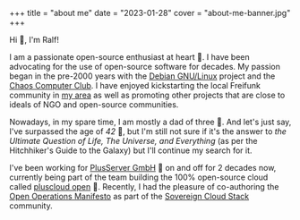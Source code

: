 +++
title = "about me"
date = "2023-01-28"
cover = "about-me-banner.jpg"
+++


Hi :wave:, I'm Ralf!

I am a passionate open-source enthusiast at heart :sparkling_heart:. I have been advocating for
the use of open-source software for decades. My passion began in the pre-2000 years with the
[Debian GNU/Linux](https://debian.org) project and the [Chaos Computer Club](https://ccc.de).
I have enjoyed kickstarting the local Freifunk community in [my area](https://freifunk-kreisgt.de)
as well as promoting other projects that are close to ideals of NGO and open-source communities.

Nowadays, in my spare time, I am mostly a dad of three :angel:. And let's just say, I've surpassed
the age of *42* :older_man:, but I'm still not sure if it's the answer to _the Ultimate Question
of Life, The Universe, and Everything_ (as per the Hitchhiker's Guide to the Galaxy) but I'll
continue my search for it.

I've been working for [PlusServer GmbH](https://plusserver.com/) :briefcase: on and off for
2 decades now, currently being part of the team building the 100% open-source cloud called
[pluscloud open](https://www.plusserver.com/en/products/pluscloud-open) :rocket:. Recently,
I had the pleasure of co-authoring the [Open Operations Manifesto](https://openoperations.org/)
as part of the [Sovereign Cloud Stack](https://scs.community) community.

